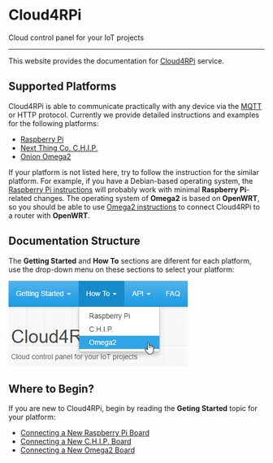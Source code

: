 # Cloud4RPi

Cloud control panel for your IoT projects

---

This website provides the documentation for [Cloud4RPi](https://cloud4rpi.io/) service.

## Supported Platforms

Cloud4RPi is able to communicate practically with any device via the [MQTT](https://en.wikipedia.org/wiki/MQTT) or HTTP protocol. Currently we provide detailed instructions and examples for the following platforms:

- [Raspberry Pi](https://www.raspberrypi.org/products/)
- [Next Thing Co. C.H.I.P.](https://getchip.com/pages/chip)
- [Onion Omega2](https://onion.io/omega2/)

If your platform is not listed here, try to follow the instruction for the similar platform. For example, if you have a Debian-based operating system, the [Raspberry Pi instructions](/start/rpi/) will probably work with minimal **Raspberry Pi**-related changes. The operating system of **Omega2** is based on **OpenWRT**, so you should be able to use [Omega2 instructions](/start/o2/) to connect Cloud4RPi to a router with **OpenWRT**.

## Documentation Structure

The **Getting Started** and **How To** sections are diferent for each platform, use the drop-down menu on these sections to select your platform:

![](res/platform-selector.png)

## Where to Begin?

If you are new to Cloud4RPi, begin by reading the **Geting Started** topic for your platform:

- [Connecting a New Raspberry Pi Board](/start/rpi/)
- [Connecting a New C.H.I.P. Board](/start/chip/)
- [Connecting a New Omega2 Board](/start/o2/)